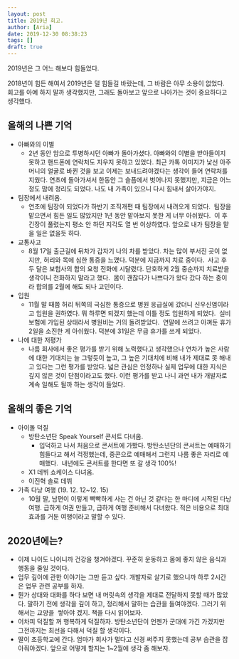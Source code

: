 ```yaml
---
layout: post
title: 2019년 회고.
author: [Aria]
date: 2019-12-30 08:38:23
tags: []
draft: true
---
```


2019년은 그 어느 해보다 힘들었다.

2018년이 힘든 해여서 2019년은 덜 힘들길 바랐는데, 그 바람은 아무 소용이 없었다. 회고를 아예 하지 말까 생각했지만, 그래도 돌아보고 앞으로 나아가는 것이 중요하다고 생각했다.

올해의 나쁜 기억
---------

*   아빠와의 이별
    *   2년 동안 암으로 투병하시던 아빠가 돌아가셨다. 아빠와의 이별을 받아들이지 못하고 핸드폰에 연락처도 지우지 못하고 있었다. 최근 카톡 이미지가 낯선 아주머니의 얼굴로 바뀐 것을 보고 이제는 보내드려야겠다는 생각이 들어 연락처를 지웠다. 연초에 돌아가셔서 한동안 그 슬픔에서 벗어나지 못했지만, 지금은 어느 정도 맘에 정리도 되었다. 나도 내 가족이 있으니 다시 힘내서 살아가야지.
*   팀장에서 내려옴.
    *   연초에 팀장이 되었다가 하반기 조직개편 때 팀장에서 내려오게 되었다.  팀장을 맡으면서 힘든 일도 많았지만 1년 동안 맡아보지 못한 게 너무 아쉬웠다.  이 후 긴장이 풀렸는지 평소 안 하던 지각도 열 번 이상하였다. 앞으로 내가 팀장을 맡을 일은 없을듯 하다.
*   교통사고
    *   8월 17일 출근길에 뒤차가 갑자기 나의 차를 받았다. 차는 많이 부서진 곳이 없지만, 허리와 목에 심한 통증을 느꼈다. 덕분에 지금까지 치료 중이다.  사고 후 두 달은 보험사의 합의 요청 전화에 시달렸다. 단호하게 2월 중순까지 치료받을 생각이니 전화하지 말라고 했다.  몸이 괜찮다가 나쁘다가 왔다 갔다 하는 중이라 합의를 2월에 해도 되나 고민이다.
*   입원
    *   11월 말 때쯤 허리 뒤쪽의 극심한 통증으로 병원 응급실에 갔더니 신우신염이라고 입원을 권하였다. 뭐 하루면 되겠지 했는데 이틀 정도 입원하게 되었다.  실비보험에 가입된 상태라서 병원비는 거의 돌려받았다.  연말에 쓰려고 아껴둔 휴가 2일을 소진한 게 아쉬웠다. 덕분에 31일은 무급 휴가를 쓰게 되었다.
*   나에 대한 저평가
    *   나름 회사에서 좋은 평가를 받기 위해 노력했다고 생각했으나 연차가 높은 사람에 대한 기대치는 늘 그렇듯이 높고, 그 높은 기대치에 비해 내가 제대로 못 해내고 있다는 그런 평가를 받았다. 넓은 관심은 인정하나 실제 업무에 대한 지식은 깊지 않은 것이 단점이라고도 했다. 이런 평가를 받고 나니 과연 내가 개발자로 계속 일해도 될까 하는 생각이 들었다.

올해의 좋은 기억
---------

*   아이돌 덕질
    *   방탄소년단 Speak Yourself 콘서트 다녀옴.
        *   입덕하고 나서 처음으로 콘서트에 가봤다. 방탄소년단의 콘서트는 예매하기 힘들다고 해서 걱정했는데, 중콘으로 예매해서 그런지 나름 좋은 자리로 예매했다.  내년에도 콘서트를 한다면 또 갈 생각 100%!
    *   X1 데뷔 쇼케이스 다녀옴.
    *   이진혁 솔로 데뷔
*   가족 다낭 여행 (19\. 12. 12~12. 15)
    *   10월 말, 남편이 이렇게 빡빡하게 사는 건 아닌 것 같다는 한 마디에 시작된 다낭 여행. 급하게 여권 만들고, 급하게 여행 준비해서 다녀왔다. 적은 비용으로 최대 효과를 거둔 여행이라고 말할 수 있다.

2020년에는?
--------

*   이제 나이도 나이니까 건강을 챙겨야겠다. 꾸준히 운동하고 몸에 좋지 않은 음식과 행동을 줄일 것이다.
*   업무 깊이에 관한 이야기는 그만 듣고 싶다. 개발자로 살기로 했으니까 하루 2시간은 업무 관련 공부를 하자.
*   뭔가 상대와 대화를 하다 보면 내 머릿속의 생각을 제대로 전달하지 못할 때가 많았다. 말하기 전에 생각을 깊이 하고, 정리해서 말하는 습관을 들여야겠다. 그러기 위해서는 교양을  쌓아야 겠지. 책을 다시 읽어보자.
*   어차피 덕질할 꺼 행복하게 덕질하자. 방탄소년단이 언젠가 군대에 가긴 가겠지만 그전까지는 최선을 다해서 덕질 할 생각이다.
*   딸이 초등학교에 간다. 엄마가 회사가 멀다고 신경 써주지 못했는데 공부 습관을 잡아줘야겠다. 앞으로 어떻게 할지는 1~2월에 생각 좀 해보자.